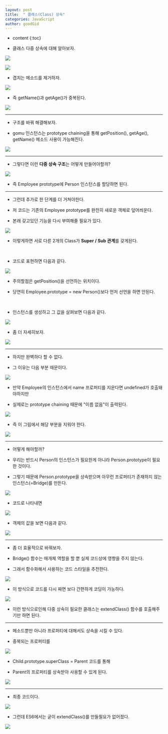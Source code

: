 ```yaml
---
layout: post
title:  " 클래스(Class) 상속"
categories: JavaScript
author: goodGid
---
```

* content
{:toc}

* 클래스 다중 상속에 대해 알아보자.

![](/assets/img/javascript/js_class_inheritance_1.png)

![](/assets/img/javascript/js_class_inheritance_2.png)










* 겹치는 메소드를 제거하자.

![](/assets/img/javascript/js_class_inheritance_3.png)

* 즉 getName()과 getAge()가 중복된다.

![](/assets/img/javascript/js_class_inheritance_4.png)

---

* 구조를 바꿔 해결해보자.

* gomu 인스턴스는 prototype chaining을 통해 getPosition(), getAge(), getName() 메소드 사용이 가능해진다.

![](/assets/img/javascript/js_class_inheritance_5.png)

---


* 그렇다면 이런 **다중 상속 구조**는 어떻게 만들어야할까?

![](/assets/img/javascript/js_class_inheritance_6.png)

* 즉 Employee prototype에 Person 인스턴스를 할당하면 된다.

---

* 그런데 추가로 한 단계를 더 거쳐야한다.

* 저 코드는 기존의 Employee prototype를 완전히 새로운 객체로 덮어씌운다.

* 본래 갖고있던 기능을 다시 부여해줄 필요가 있다.

![](/assets/img/javascript/js_class_inheritance_7.png)

* 이렇게하면 서로 다른 2개의 Class가 **Super / Sub 관계**를 갖게된다.

<br>

* 코드로 표현하면 다음과 같다.

![](/assets/img/javascript/js_class_inheritance_8.png)

* 주의할점은 getPosition()을 선언하는 위치이다.

* 당연히 Employee.prototype = new Person()보다 먼저 선언을 하면 안된다.

<br>

* 인스턴스를 생성하고 그 값을 살펴보면 다음과 같다.

![](/assets/img/javascript/js_class_inheritance_9.png)

* 좀 더 자세히보자.

![](/assets/img/javascript/js_class_inheritance_10.png)

---

* 하지만 완벽하다 할 수 없다.

* 그 이유는 다음 부분 때문이다.

![](/assets/img/javascript/js_class_inheritance_11.png)

* 만약 Employee의 인스턴스에서 name 프로퍼티를 지운다면 undefined가 호출돼야하지만

* 실제로는 prototype chaining 때문에 "이름 없음"이 출력된다.

![](/assets/img/javascript/js_class_inheritance_12.png)

* 즉 이 그림에서 해당 부분을 지워야 한다.

![](/assets/img/javascript/js_class_inheritance_13.png)

---

* 어떻게 해야할까?

* 우리는 반드시 Person의 인스턴스가 필요한게 아니라 Person.prototype이 필요한 것이다.

* 그렇기 때문에 Person.prototype을 상속받으며 아무런 프로퍼티가 존재하지 않는 인스턴스(=Bridge)를 만든다.

![](/assets/img/javascript/js_class_inheritance_14.png)

* 코드로 나타내면

![](/assets/img/javascript/js_class_inheritance_15.png)

* 객체의 값을 보면 다음과 같다.

![](/assets/img/javascript/js_class_inheritance_16.png)

---

* 좀 더 효율적으로 바꿔보자.

* Bridge() 함수는 매개체 역할을 할 뿐 실제 코드상에 영향을 주지 않는다.

* 그래서 함수화해서 사용하는 코드 스타일을 추천한다.

![](/assets/img/javascript/js_class_inheritance_17.png)

* 이 방식으로 코드를 다시 짜면 보다 간편하게 코딩이 가능하다.

![](/assets/img/javascript/js_class_inheritance_18.png)

* 이런 방식으로인해 다중 상속이 필요한 클래스는 extendClass() 함수를 호출해주기만 하면 된다.

---

* 메소드뿐만 아니라 프로퍼티에 대해서도 상속을 시킬 수 있다.

* 중복되는 프로퍼티를 

![](/assets/img/javascript/js_class_inheritance_19.png)

* Child.prototype.superClass = Parent 코드를 통해 

* Parent의 프로퍼티를 상속받아 사용할 수 있게 된다.

![](/assets/img/javascript/js_class_inheritance_20.png)

---

* 최종 코드이다.

![](/assets/img/javascript/js_class_inheritance_21.png)

* 그런데 ES6에서는 굳이 extendClass()를 만들필요가 없어졌다.

![](/assets/img/javascript/js_class_inheritance_22.png)

